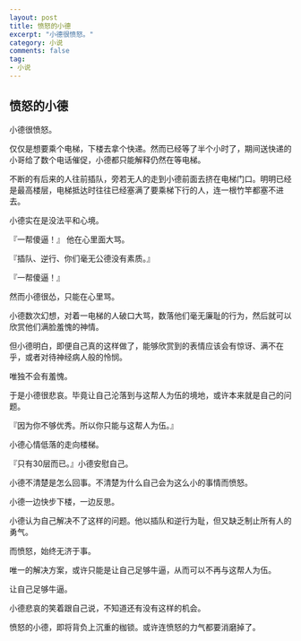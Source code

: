 ```yaml
---
layout: post
title: 愤怒的小德
excerpt: "小德很愤怒。"
category: 小说
comments: false
tag:
- 小说
---
```


## 愤怒的小德

小德很愤怒。

仅仅是想要乘个电梯，下楼去拿个快递。然而已经等了半个小时了，期间送快递的小哥给了数个电话催促，小德都只能解释仍然在等电梯。

不断的有后来的人往前插队，旁若无人的走到小德前面去挤在电梯门口。明明已经是最高楼层，电梯抵达时往往已经塞满了要乘梯下行的人，连一根竹竿都塞不进去。

小德实在是没法平和心境。

『一帮傻逼！』 他在心里面大骂。

『插队、逆行、你们毫无公德没有素质。』

『一帮傻逼！』

然而小德很怂，只能在心里骂。

小德数次幻想，对着一电梯的人破口大骂，数落他们毫无廉耻的行为，然后就可以欣赏他们满脸羞愧的神情。

但小德明白，即便自己真的这样做了，能够欣赏到的表情应该会有惊讶、满不在乎，或者对待神经病人般的怜悯。

唯独不会有羞愧。

于是小德很悲哀。毕竟让自己沦落到与这帮人为伍的境地，或许本来就是自己的问题。

『因为你不够优秀。所以你只能与这帮人为伍。』

小德心情低落的走向楼梯。

『只有30层而已。』小德安慰自己。

小德不清楚是怎么回事。不清楚为什么自己会为这么小的事情而愤怒。

小德一边快步下楼，一边反思。

小德认为自己解决不了这样的问题。他以插队和逆行为耻，但又缺乏制止所有人的勇气。

而愤怒，始终无济于事。

唯一的解决方案，或许只能是让自己足够牛逼，从而可以不再与这帮人为伍。

让自己足够牛逼。

小德悲哀的笑着跟自己说，不知道还有没有这样的机会。

愤怒的小德，即将背负上沉重的枷锁。或许连愤怒的力气都要消磨掉了。